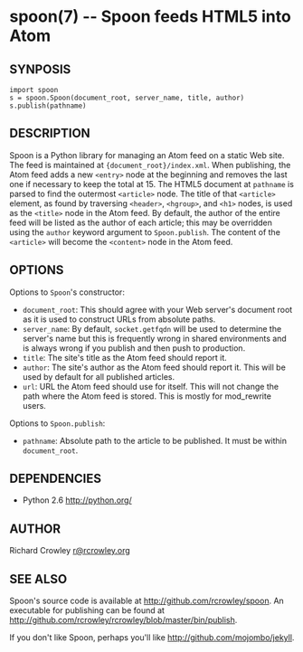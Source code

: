 spoon(7) -- Spoon feeds HTML5 into Atom
=======================================

## SYNPOSIS

	import spoon
	s = spoon.Spoon(document_root, server_name, title, author)
	s.publish(pathname)

## DESCRIPTION

Spoon is a Python library for managing an Atom feed on a static Web site.  The feed is maintained at `{document_root}/index.xml`.  When publishing, the Atom feed adds a new `<entry>` node at the beginning and removes the last one if necessary to keep the total at 15.  The HTML5 document at `pathname` is parsed to find the outermost `<article>` node.  The title of that `<article>` element, as found by traversing `<header>`, `<hgroup>`, and `<h1>` nodes, is used as the `<title>` node in the Atom feed.  By default, the author of the entire feed will be listed as the author of each article; this may be overridden using the `author` keyword argument to `Spoon.publish`.  The content of the `<article>` will become the `<content>` node in the Atom feed.

## OPTIONS

Options to `Spoon`'s constructor:

* `document_root`:
  This should agree with your Web server's document root as it is used to construct URLs from absolute paths.
* `server_name`:
  By default, `socket.getfqdn` will be used to determine the server's name but this is frequently wrong in shared environments and is always wrong if you publish and then push to production.
* `title`:
  The site's title as the Atom feed should report it.
* `author`:
  The site's author as the Atom feed should report it.  This will be used by default for all published articles.
* `url`:
  URL the Atom feed should use for itself.  This will not change the path where the Atom feed is stored.  This is mostly for mod_rewrite users.

Options to `Spoon.publish`:

* `pathname`:
  Absolute path to the article to be published.  It must be within `document_root`.

## DEPENDENCIES

* Python 2.6 <http://python.org/>

## AUTHOR

Richard Crowley <r@rcrowley.org>

## SEE ALSO

Spoon's source code is available at <http://github.com/rcrowley/spoon>.  An executable for publishing can be found at <http://github.com/rcrowley/rcrowley/blob/master/bin/publish>.

If you don't like Spoon, perhaps you'll like <http://github.com/mojombo/jekyll>.
